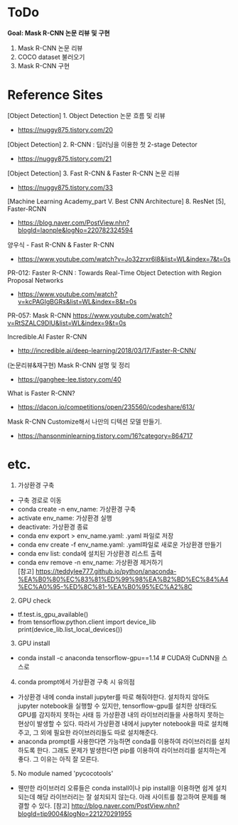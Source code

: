 # ToDo
**Goal: Mask R-CNN 논문 리뷰 및 구현**

1. Mask R-CNN 논문 리뷰
2. COCO dataset 불러오기
3. Mask R-CNN 구현



# Reference Sites
[Object Detection] 1. Object Detection 논문 흐름 및 리뷰
* https://nuggy875.tistory.com/20

[Object Detection] 2. R-CNN : 딥러닝을 이용한 첫 2-stage Detector
* https://nuggy875.tistory.com/21

[Object Detection] 3. Fast R-CNN & Faster R-CNN 논문 리뷰
* https://nuggy875.tistory.com/33

[Machine Learning Academy_part V. Best CNN Architecture] 8. ResNet [5], Faster-RCNN
* https://blog.naver.com/PostView.nhn?blogId=laonple&logNo=220782324594

양우식 - Fast R-CNN & Faster R-CNN
* https://www.youtube.com/watch?v=Jo32zrxr6l8&list=WL&index=7&t=0s

PR-012: Faster R-CNN : Towards Real-Time Object Detection with Region Proposal Networks
* https://www.youtube.com/watch?v=kcPAGIgBGRs&list=WL&index=8&t=0s

PR-057: Mask R-CNN
https://www.youtube.com/watch?v=RtSZALC9DlU&list=WL&index=9&t=0s

Incredible.AI Faster R-CNN
* http://incredible.ai/deep-learning/2018/03/17/Faster-R-CNN/

(논문리뷰&재구현) Mask R-CNN 설명 및 정리
* https://ganghee-lee.tistory.com/40

What is Faster R-CNN?
* https://dacon.io/competitions/open/235560/codeshare/613/

Mask R-CNN Customize해서 나만의 디텍션 모델 만들기.
* https://hansonminlearning.tistory.com/16?category=864717

# etc.
1. 가상환경 구축
* 구축 경로로 이동
* conda create -n env_name: 가상환경 구축
* activate env_name: 가상환경 실행
* deactivate: 가상환경 종료
* conda env export > env_name.yaml: .yaml 파일로 저장
* conda env create -f env_name.yaml: .yaml파일로 새로운 가상환경 만들기
* conda env list: conda에 설치된 가상환경 리스트 출력
* conda env remove -n env_name: 가상환경 제거하기<br>
[참고] https://teddylee777.github.io/python/anaconda-%EA%B0%80%EC%83%81%ED%99%98%EA%B2%BD%EC%84%A4%EC%A0%95-%ED%8C%81-%EA%B0%95%EC%A2%8C

2. GPU check
* tf.test.is_gpu_available()
* from tensorflow.python.client import device_lib<br>
print(device_lib.list_local_devices())

3. GPU install
* conda install -c anaconda tensorflow-gpu==1.14    # CUDA와 CuDNN을 스스로 

4. conda prompt에서 가상환경 구축 시 유의점
* 가상환경 내에 conda install jupyter를 따로 해줘야한다. 설치하지 않아도 jupyter notebook을 실행할 수 있지만, tensorflow-gpu를 설치한 상태라도 GPU를 감지하지 못하는 사태 등 가상환경 내의 라이브러리들을 사용하지 못하는 현상이 발생할 수 있다. 따라서 가상환경 내에서 jupyter notebook을 따로 설치해주고, 그 외에 필요한 라이브러리들도 따로 설치해준다.
* anaconda prompt를 사용한다면 가능하면 conda를 이용하여 라이브러리를 설치하도록 한다. 그래도 문제가 발생한다면 pip를 이용하여 라이브러리를 설치하는게 좋다. 그 이유는 아직 잘 모른다.

5. No module named 'pycocotools'
* 웬만한 라이브러리 오류들은 conda install이나 pip install을 이용하면 쉽게 설치되는데 해당 라이브러리는 잘 설치되지 않는다. 아래 사이트를 참고하여 문제를 해결할 수 있다.
[참고] http://blog.naver.com/PostView.nhn?blogId=tip9004&logNo=221270291955
